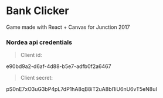# Bank Clicker

Game made with React + Canvas for Junction 2017

### Nordea api credentials

> Client id:

e90bd9a2-d6af-4d88-b5e7-adfb0f2a6467

> Client secret:

pS0nE7xO3uG3bP4pL7dP1hA8qB8iT2uA8bI1iU6nU6vT5eN8uI
